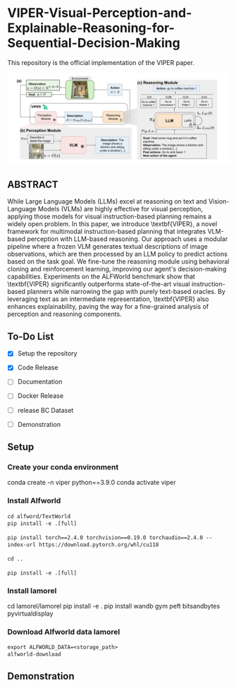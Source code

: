 # VIPER-Visual-Perception-and-Explainable-Reasoning-for-Sequential-Decision-Making
This repository is the official implementation of the VIPER paper.

![Alt text](viper.jpg)
## ABSTRACT

While Large Language Models (LLMs) excel at reasoning on text and Vision-Language Models (VLMs) are highly effective for visual perception, applying those models for  visual instruction-based planning remains a widely open problem. 
In this paper, we introduce \textbf{VIPER}, a novel framework for multimodal instruction-based planning that integrates VLM-based perception with LLM-based reasoning. Our approach uses a modular pipeline where a frozen VLM generates textual descriptions of image observations, which are then processed by an LLM policy to predict actions based on the task goal. We fine-tune the reasoning module using behavioral cloning and reinforcement learning, improving our agent's decision-making capabilities.
Experiments on the ALFWorld benchmark show that \textbf{VIPER} significantly outperforms state-of-the-art visual instruction-based planners while narrowing the gap with purely text-based oracles.  By leveraging text as an intermediate representation, \textbf{VIPER} also enhances explainability, paving the way for a fine-grained analysis of perception and reasoning components.

## To-Do List  
- [x] Setup the repository  
- [x] Code Release
- [ ] Documentation
- [ ] Docker Release
- [ ] release BC Dataset
- [ ] Demonstration


## Setup
### Create your conda environment

conda create -n viper python==3.9.0
conda activate viper

### Install Alfworld

    cd alfword/TextWorld
    pip install -e .[full]

    pip install torch==2.4.0 torchvision==0.19.0 torchaudio==2.4.0 --index-url https://download.pytorch.org/whl/cu118

    cd ..

    pip install -e .[full]
### Install lamorel
cd lamorel/lamorel
pip install -e .
pip install wandb gym peft bitsandbytes pyvirtualdisplay

### Download Alfworld data lamorel
    export ALFWORLD_DATA=<storage_path>
    alfworld-download

## Demonstration



